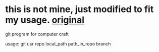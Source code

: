 # this is not mine, just modified to fit my usage. [original](https://pages.github.com/](http://www.computercraft.info/forums2/index.php?/topic/4072-github-repository-downloader/)http://www.computercraft.info/forums2/index.php?/topic/4072-github-repository-downloader/)
git program for computer craft

usage:
git usr repo local_path path_in_repo branch
